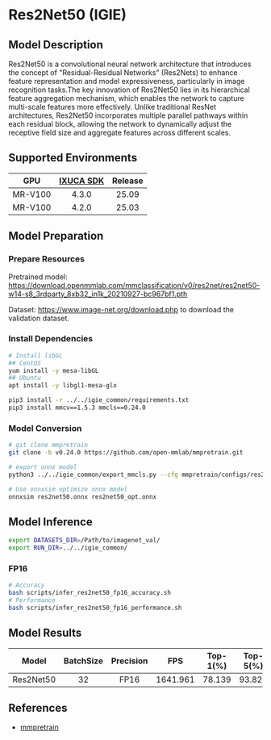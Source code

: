 # Res2Net50 (IGIE)

## Model Description

Res2Net50 is a convolutional neural network architecture that introduces the concept of "Residual-Residual Networks" (Res2Nets) to enhance feature representation and model expressiveness, particularly in image recognition tasks.The key innovation of Res2Net50 lies in its hierarchical feature aggregation mechanism, which enables the network to capture multi-scale features more effectively. Unlike traditional ResNet architectures, Res2Net50 incorporates multiple parallel pathways within each residual block, allowing the network to dynamically adjust the receptive field size and aggregate features across different scales.

## Supported Environments

| GPU    | [IXUCA SDK](https://gitee.com/deep-spark/deepspark#%E5%A4%A9%E6%95%B0%E6%99%BA%E7%AE%97%E8%BD%AF%E4%BB%B6%E6%A0%88-ixuca) | Release |
| :----: | :----: | :----: |
| MR-V100 | 4.3.0 | 25.09 |
| MR-V100 | 4.2.0 | 25.03 |

## Model Preparation

### Prepare Resources

Pretrained model: <https://download.openmmlab.com/mmclassification/v0/res2net/res2net50-w14-s8_3rdparty_8xb32_in1k_20210927-bc967bf1.pth>

Dataset: <https://www.image-net.org/download.php> to download the validation dataset.

### Install Dependencies

```bash
# Install libGL
## CentOS
yum install -y mesa-libGL
## Ubuntu
apt install -y libgl1-mesa-glx

pip3 install -r ../../igie_common/requirements.txt
pip3 install mmcv==1.5.3 mmcls==0.24.0
```

### Model Conversion

```bash
# git clone mmpretrain
git clone -b v0.24.0 https://github.com/open-mmlab/mmpretrain.git

# export onnx model
python3 ../../igie_common/export_mmcls.py --cfg mmpretrain/configs/res2net/res2net50-w14-s8_8xb32_in1k.py --weight res2net50-w14-s8_3rdparty_8xb32_in1k_20210927-bc967bf1.pth --output res2net50.onnx

# Use onnxsim optimize onnx model
onnxsim res2net50.onnx res2net50_opt.onnx

```

## Model Inference

```bash
export DATASETS_DIR=/Path/to/imagenet_val/
export RUN_DIR=../../igie_common/
```

### FP16

```bash
# Accuracy
bash scripts/infer_res2net50_fp16_accuracy.sh
# Performance
bash scripts/infer_res2net50_fp16_performance.sh
```

## Model Results

| Model     | BatchSize | Precision | FPS      | Top-1(%) | Top-5(%) |
| :----: | :----: | :----: | :----: | :----: | :----: |
| Res2Net50 | 32        | FP16      | 1641.961 | 78.139   | 93.826   |

## References

- [mmpretrain](https://github.com/open-mmlab/mmpretrain)
